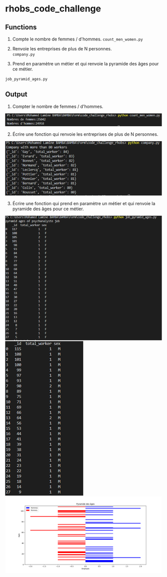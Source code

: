 # rhobs_code_challenge

## Functions

1. Compte le nombre de femmes / d'hommes.
   `count_men_women.py`
2. Renvoie les entreprises de plus de N personnes.  
 `company.py`

4.  Prend en paramètre un métier et qui renvoie la pyramide des âges pour ce métier.

 `job_pyramid_ages.py`

## Output
1.  Compter le nombre de femmes / d'hommes.
  
<img src="./images/count_men_women.PNG"  />

2. Écrire une fonction qui renvoie les entreprises de plus de N personnes.

<img src="./images/company.PNG"  />

3.  Écrire une fonction qui prend en paramètre un métier et qui renvoie la pyramide des âges pour ce métier.


<img src="./images/pyramid_psychanalist_job_men.PNG"  />


<img src="./images/pyramid_psychanalist_job_women.PNG"  />


<img src="./images/default_job_pyramid_ages.png"  />
